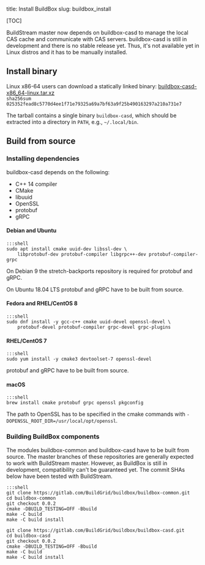 title: Install BuildBox
slug: buildbox_install

[TOC]

BuildStream master now depends on buildbox-casd to manage the local CAS cache
and communicate with CAS servers. buildbox-casd is still in development and
there is no stable release yet. Thus, it's not available yet in Linux distros
and it has to be manually installed.

## Install binary

Linux x86-64 users can download a statically linked binary: [buildbox-casd-x86_64-linux.tar.xz]<br/>
`sha256sum 025352fead8c5770d4ee1f71e79325a69a7bf63a9f25b490163297a210a731e7`

The tarball contains a single binary `buildbox-casd`, which should be extracted
into a directory in `PATH`, e.g., `~/.local/bin`.

## Build from source

### Installing dependencies

buildbox-casd depends on the following:

* C++ 14 compiler
* CMake
* libuuid
* OpenSSL
* protobuf
* gRPC

#### Debian and Ubuntu
    :::shell
    sudo apt install cmake uuid-dev libssl-dev \
        libprotobuf-dev protobuf-compiler libgrpc++-dev protobuf-compiler-grpc

On Debian 9 the stretch-backports repository is required for protobuf and gRPC.

On Ubuntu 18.04 LTS protobuf and gRPC have to be built from source.

#### Fedora and RHEL/CentOS 8
    :::shell
    sudo dnf install -y gcc-c++ cmake uuid-devel openssl-devel \
        protobuf-devel protobuf-compiler grpc-devel grpc-plugins

#### RHEL/CentOS 7
    :::shell
    sudo yum install -y cmake3 devtoolset-7 openssl-devel

protobuf and gRPC have to be built from source.

#### macOS
    :::shell
    brew install cmake protobuf grpc openssl pkgconfig

The path to OpenSSL has to be specified in the cmake commands with
`-DOPENSSL_ROOT_DIR=/usr/local/opt/openssl`.

### Building BuildBox components

The modules buildbox-common and buildbox-casd have to be built from source.
The master branches of these repositories are generally expected to work with
BuildStream master. However, as BuildBox is still in development, compatibility
can't be guaranteed yet. The commit SHAs below have been tested with BuildStream.

    :::shell
    git clone https://gitlab.com/BuildGrid/buildbox/buildbox-common.git
    cd buildbox-common
    git checkout 0.0.2
    cmake -DBUILD_TESTING=OFF -Bbuild
    make -C build
    make -C build install

    git clone https://gitlab.com/BuildGrid/buildbox/buildbox-casd.git
    cd buildbox-casd
    git checkout 0.0.2
    cmake -DBUILD_TESTING=OFF -Bbuild
    make -C build
    make -C build install

[buildbox-casd-x86_64-linux.tar.xz]: https://buildbox-casd-binaries.nyc3.cdn.digitaloceanspaces.com/buildbox-casd-x86_64-linux-20190919-bc3eeb4b.tar.xz
